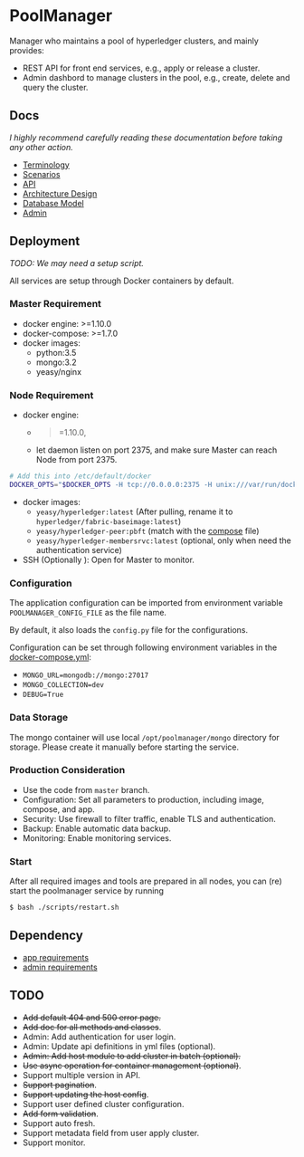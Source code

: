# PoolManager

Manager who maintains a pool of hyperledger clusters, and mainly provides:

 * REST API for front end services, e.g., apply or release a cluster.
 * Admin dashbord to manage clusters in the pool, e.g., create,
 delete and query the cluster.

## Docs
*I highly recommend carefully reading these documentation before taking any
other action.*

* [Terminology](docs/terminology.md)
* [Scenarios](docs/scenario.md)
* [API](docs/api.md)
* [Architecture Design](docs/arch.md)
* [Database Model](docs/db.md)
* [Admin](docs/admin.md)

## Deployment

*TODO: We may need a setup script.*

All services are setup through Docker containers by default.

### Master Requirement
* docker engine: >=1.10.0
* docker-compose: >=1.7.0
* docker images:
    - python:3.5
    - mongo:3.2
    - yeasy/nginx

### Node Requirement

* docker engine:
    - >=1.10.0,
    - let daemon listen on port 2375, and make sure Master can reach Node from port 2375.
```sh
# Add this into /etc/default/docker
DOCKER_OPTS="$DOCKER_OPTS -H tcp://0.0.0.0:2375 -H unix:///var/run/docker.sock"
```
* docker images:
    - `yeasy/hyperledger:latest` (After pulling, rename it to `hyperledger/fabric-baseimage:latest`)
    - `yeasy/hyperledger-peer:pbft` (match with the [compose](admin/common/compose-defaults.yml) file)
    - `yeasy/hyperledger-membersrvc:latest` (optional, only when need the
    authentication service)
* SSH (Optionally ): Open for Master to monitor.

### Configuration
The application configuration can be imported from environment variable `POOLMANAGER_CONFIG_FILE` as
the file name.

By default, it also loads the `config.py` file for the configurations.

Configuration can be set through following environment variables in the
[docker-compose.yml](docker-compose.yml):

* `MONGO_URL=mongodb://mongo:27017`
* `MONGO_COLLECTION=dev`
* `DEBUG=True`

### Data Storage
The mongo container will use local `/opt/poolmanager/mongo` directory for
storage. Please create it manually before starting the service.

### Production Consideration

* Use the code from `master` branch.
* Configuration: Set all parameters to production, including image, compose,
and app.
* Security: Use firewall to filter traffic, enable TLS and authentication.
* Backup: Enable automatic data backup.
* Monitoring: Enable monitoring services.

### Start
After all required images and tools are prepared in all nodes, you can (re)
start the poolmanager service by running

```sh
$ bash ./scripts/restart.sh
```

## Dependency

* [app requirements](app/requirements.txt)
* [admin requirements](admin/requirements.txt)


## TODO
* ~~Add default 404 and 500 error page.~~
* ~~Add doc for all methods and classes~~.
* Admin: Add authentication for user login.
* Admin: Update api definitions in yml files (optional).
* ~~Admin: Add host module to add cluster in batch (optional).~~
* ~~Use async operation for container management (optional)~~.
* Support multiple version in API.
* ~~Support pagination~~.
* ~~Support updating the host config~~.
* Support user defined cluster configuration.
* ~~Add form validation~~.
* Support auto fresh.
* Support metadata field from user apply cluster.
* Support monitor.
